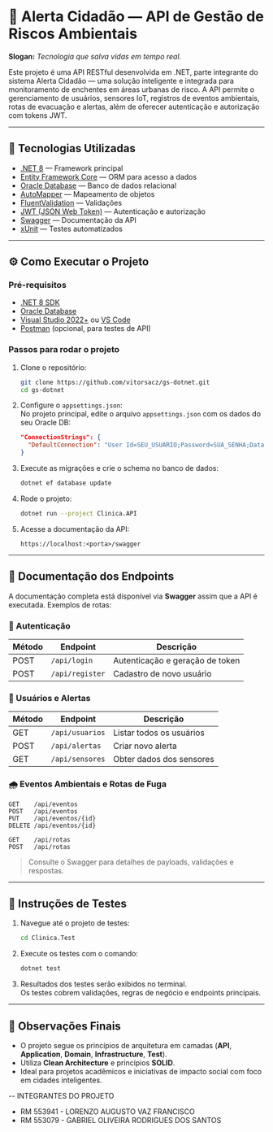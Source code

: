 
# 🛑 Alerta Cidadão — API de Gestão de Riscos Ambientais

**Slogan:** _Tecnologia que salva vidas em tempo real._

Este projeto é uma API RESTful desenvolvida em .NET, parte integrante do sistema Alerta Cidadão — uma solução inteligente e integrada para monitoramento de enchentes em áreas urbanas de risco. A API permite o gerenciamento de usuários, sensores IoT, registros de eventos ambientais, rotas de evacuação e alertas, além de oferecer autenticação e autorização com tokens JWT.

---

## 🚀 Tecnologias Utilizadas

- [.NET 8](https://learn.microsoft.com/pt-br/dotnet/core/whats-new/dotnet-8) — Framework principal  
- [Entity Framework Core](https://learn.microsoft.com/pt-br/ef/core/) — ORM para acesso a dados  
- [Oracle Database](https://www.oracle.com/br/database/) — Banco de dados relacional  
- [AutoMapper](https://automapper.org/) — Mapeamento de objetos  
- [FluentValidation](https://docs.fluentvalidation.net/) — Validações  
- [JWT (JSON Web Token)](https://jwt.io/) — Autenticação e autorização  
- [Swagger](https://swagger.io/) — Documentação da API  
- [xUnit](https://xunit.net/) — Testes automatizados  

---

## ⚙️ Como Executar o Projeto

### Pré-requisitos

- [.NET 8 SDK](https://dotnet.microsoft.com/en-us/download)  
- [Oracle Database](https://www.oracle.com/br/database/)  
- [Visual Studio 2022+](https://visualstudio.microsoft.com/) ou [VS Code](https://code.visualstudio.com/)  
- [Postman](https://www.postman.com/) (opcional, para testes de API)  

### Passos para rodar o projeto

1. Clone o repositório:
   ```bash
   git clone https://github.com/vitorsacz/gs-dotnet.git
   cd gs-dotnet
   ```

2. Configure o `appsettings.json`:  
   No projeto principal, edite o arquivo `appsettings.json` com os dados do seu Oracle DB:

   ```json
   "ConnectionStrings": {
     "DefaultConnection": "User Id=SEU_USUARIO;Password=SUA_SENHA;Data Source=localhost:1521/xe;"
   }
   ```

3. Execute as migrações e crie o schema no banco de dados:
   ```bash
   dotnet ef database update
   ```

4. Rode o projeto:
   ```bash
   dotnet run --project Clinica.API
   ```

5. Acesse a documentação da API:
   ```
   https://localhost:<porta>/swagger
   ```

---

## 📌 Documentação dos Endpoints

A documentação completa está disponível via **Swagger** assim que a API é executada. Exemplos de rotas:

### 🔐 Autenticação

| Método | Endpoint       | Descrição                     |
|--------|----------------|-------------------------------|
| POST   | `/api/login`   | Autenticação e geração de token |
| POST   | `/api/register`| Cadastro de novo usuário       |

### 👥 Usuários e Alertas

| Método | Endpoint              | Descrição                  |
|--------|-----------------------|----------------------------|
| GET    | `/api/usuarios`       | Listar todos os usuários   |
| POST   | `/api/alertas`        | Criar novo alerta          |
| GET    | `/api/sensores`       | Obter dados dos sensores   |

### 🌧️ Eventos Ambientais e Rotas de Fuga

```http
GET    /api/eventos
POST   /api/eventos
PUT    /api/eventos/{id}
DELETE /api/eventos/{id}

GET    /api/rotas
POST   /api/rotas
```

> Consulte o Swagger para detalhes de payloads, validações e respostas.

---

## 🧪 Instruções de Testes

1. Navegue até o projeto de testes:
   ```bash
   cd Clinica.Test
   ```

2. Execute os testes com o comando:
   ```bash
   dotnet test
   ```

3. Resultados dos testes serão exibidos no terminal.  
   Os testes cobrem validações, regras de negócio e endpoints principais.

---

## 📌 Observações Finais

- O projeto segue os princípios de arquitetura em camadas (**API**, **Application**, **Domain**, **Infrastructure**, **Test**).  
- Utiliza **Clean Architecture** e princípios **SOLID**.  
- Ideal para projetos acadêmicos e iniciativas de impacto social com foco em cidades inteligentes.

-- INTEGRANTES DO PROJETO
- RM 553941 - LORENZO AUGUSTO VAZ FRANCISCO
- RM 553079 - GABRIEL  OLIVEIRA RODRIGUES DOS SANTOS

